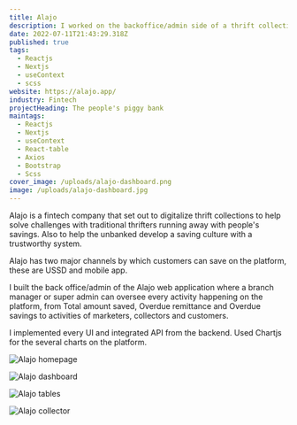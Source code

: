 ```yaml
---
title: Alajo
description: I worked on the backoffice/admin side of a thrift collection platform
date: 2022-07-11T21:43:29.318Z
published: true
tags:
  - Reactjs
  - Nextjs
  - useContext
  - scss
website: https://alajo.app/
industry: Fintech
projectHeading: The people's piggy bank
maintags:
  - Reactjs
  - Nextjs
  - useContext
  - React-table
  - Axios
  - Bootstrap
  - Scss
cover_image: /uploads/alajo-dashboard.png
image: /uploads/alajo-dashboard.jpg
---
```

Alajo is a fintech company that set out to digitalize thrift collections to help solve challenges with traditional thrifters running away with people's savings. Also to help the unbanked develop a saving culture with a trustworthy system.

Alajo has two major channels by which customers can save on the platform, these are USSD and mobile app.

I built the back office/admin of the Alajo web application where a branch manager or super admin can oversee every activity happening on the platform, from Total amount saved, Overdue remittance and Overdue savings to activities of marketers, collectors and customers.

I implemented every UI and integrated API from the backend. Used Chartjs for the several charts on the platform.

![Alajo homepage](/uploads/alajo-homepage.jpg "Alajo homepage")

![Alajo dashboard](/uploads/alajo-dashboard.jpg "Alajo dashboard")

![Alajo tables](/uploads/alajo-two.jpg "Alajo tables")

![Alajo collector](/uploads/alajo-profile.jpg "Alajo collector")